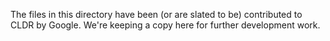The files in this directory have been (or are slated to be) contributed to CLDR
by Google. We're keeping a copy here for further development work.
